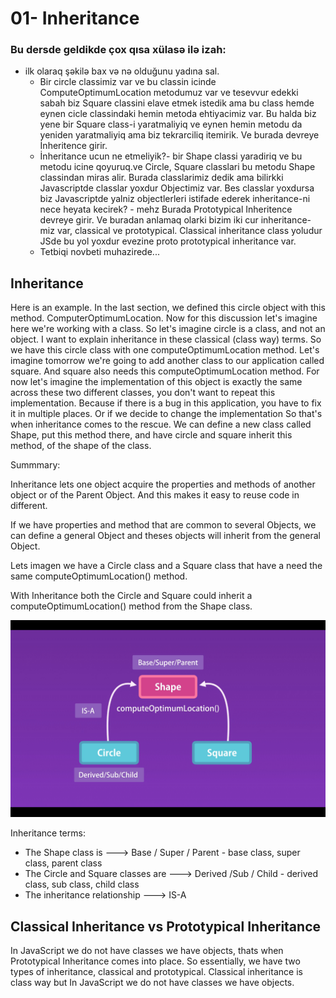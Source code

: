 # 01- Inheritance


### Bu dersde geldikde çox qısa xülasə ilə izah:
- ilk olaraq şəkilə bax və nə olduğunu yadına sal.
    - Bir circle classimiz var ve bu classin icinde
      ComputeOptimumLocation metodumuz var ve tesevvur edekki sabah biz
      Square classini elave etmek istedik ama bu class hemde eynen cicle
      classindaki hemin metoda ehtiyacimiz var. Bu halda biz yene bir
      Square class-i yaratmaliyiq ve eynen hemin metodu da
      yeniden yaratmaliyiq ama biz tekrarciliq itemirik. Ve burada devreye
      İnheritence girir.
    - İnheritance ucun ne etmeliyik?- bir Shape classi yaradiriq
      ve bu metodu icine qoyuruq.ve Circle, Square classlari bu metodu
      Shape classindan miras alir.
      Burada classlarimiz dedik ama bilirkki Javascriptde classlar yoxdur 
      Objectimiz var. Bes classlar yoxdursa biz Javascriptde yalniz 
      objectlerleri istifade ederek inheritance-ni nece heyata kecirek? - 
      mehz Burada Prototypical Inheritence devreye girir.
      Ve buradan anlamaq olarki bizim iki cur inheritance-miz var, 
      classical ve prototypical. Classical inheritance class yoludur
      JSde bu yol yoxdur evezine proto prototypical inheritance var. 
    - Tetbiqi novbeti muhazirede...

## Inheritance
Here is an example. In the last section, we defined this circle object with this method. ComputerOptimumLocation.
Now for this discussion let's imagine here we're working with a class. So let's imagine circle is a class, and not an object.
I want to explain inheritance in these classical (class way) terms.
So we have this circle class with one computeOptimumLocation method. Let's imagine tomorrow we're going to add another class
to our application called square. And square also needs this computeOptimumLocation method.
For now let's imagine the implementation of this object is exactly the same across these two different classes,
you don't want to repeat this implementation.
Because if there is a bug in this application, you have to fix it in multiple places. Or if we decide to change the implementation
So that's when inheritance comes to the rescue. We can define a new class called Shape, put this method there,
and have circle and square inherit this method, of the shape of the class.

Summmary:

Inheritance lets one object acquire the properties and methods of another object or of the Parent Object.
And this makes it easy to reuse code in different.

If we have properties and method that are common to several Objects, we can define a general Object and theses objects will inherit from the general Object.

Lets imagen we have a Circle class and a Square class that have a need the same computeOptimumLocation() method.

With Inheritance both the Circle and Square could inherit a computeOptimumLocation() method from the Shape class.

![Inheritance](./images/01-01.png "Inheritance Diagram")

Inheritance terms:

- The Shape class is ---> Base / Super / Parent  - base class, super class, parent class
- The Circle and Square classes are ---> Derived /Sub / Child - derived class, sub class, child class
- The inheritance relationship ---> IS-A

## Classical Inheritance vs Prototypical Inheritance

In JavaScript we do not have classes we have objects, thats when Prototypical Inheritance comes into place.
So essentially, we have two types of inheritance, classical and prototypical.
Classical inheritance is class way but In JavaScript we do not have classes we have objects.


